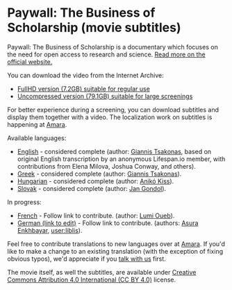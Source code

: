 # Paywall: The Business of Scholarship (movie subtitles)

Paywall: The Business of Scholarship is a documentary which focuses on the need for open access to research and science. [Read more on the official website.](https://paywallthemovie.com/)

You can download the video from the Internet Archive:

- [FullHD version (7.2GB) suitable for regular use](https://archive.org/details/PaywallTheBusinessOfScholarshipFinalMovieMastered)
- [Uncompressed version (79.1GB) suitable for large screenings](https://archive.org/details/PaywallTheBusinessOfScholarship_201809)

For better experience during a screening, you can download subtitles and display them together with a video. The localization work on subtitles is happening at [Amara](https://amara.org/en/videos/nTk5qVME6PP7/).

Available languages:

- [English](https://amara.org/en/subtitles/nTk5qVME6PP7/en/4/download/Paywall%20The%20Business%20of%20Scholarship.en.srt) - considered complete (author: [Giannis Tsakonas](https://amara.org/en/profiles/profile/1651092/), based on original English transcription by an anonymous Lifespan.io member, with contributions from Elena Milova, Joshua Conway, and others).
- [Greek](https://amara.org/en/subtitles/nTk5qVME6PP7/el/4/download/Paywall%20The%20Business%20of%20Scholarship%20CC%20BY%2040.el.srt) - considered complete (author: [Giannis Tsakonas](https://amara.org/en/profiles/profile/1651092/)).
- [Hungarian](https://amara.org/en/subtitles/nTk5qVME6PP7/hu/2/download/Paywall%20The%20Business%20of%20Scholarship%20CC%20BY%2040.hu.srt) - considered complete (author: [Anikó Kiss](https://amara.org/en/profiles/profile/1658614/)).
- [Slovak](https://amara.org/en/subtitles/nTk5qVME6PP7/sk/2/download/Paywall%20The%20Business%20of%20Scholarship%20CC%20BY%2040.sk.srt) - considered complete (author: [Jan Gondol](https://amara.org/en/profiles/profile/1586478/)).

In progress:
- [French](https://amara.org/en/videos/nTk5qVME6PP7/fr/2278175/?tab=subtitles) - Follow link to contribute. (author: [Lumi Oueb](https://amara.org/en/profiles/profile/1623407/)).
- [German (link to edit)](https://amara.org/en/videos/nTk5qVME6PP7/de/2297309/) - Follow link to contribute. (authors: [Asura Enkhbayar](https://amara.org/en/profiles/profile/1662159/), [user:liblis](https://amara.org/en/profiles/profile/1663553/)).

Feel free to contribute translations to new languages over at [Amara](https://amara.org/en/videos/nTk5qVME6PP7/). If you'd like to make a change to an existing translation (with the exception of fixing obvious typos), we'd appreciate if you [talk with us](https://paywallthemovie.com/contact) first.

The movie itself, as well the subtitles, are available under [Creative Commons Attribution 4.0 International (CC BY 4.0)](https://creativecommons.org/licenses/by/4.0/) license.
